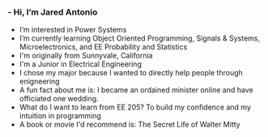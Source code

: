 ### - Hi, I’m Jared Antonio
- I’m interested in Power Systems
- I’m currently learning Object Oriented Programming, Signals & Systems, Microelectronics, and EE Probability and Statistics
- I'm originally from Sunnyvale, California 
- I'm a Junior in Electrical Engineering
- I chose my major because I wanted to directly help people through enigneering
- A fun fact about me is:  I became an ordained minister online and have officiated one wedding.
- What do I want to learn from EE 205?  To build my confidence and my intuition in programming
- A book or movie I'd recommend is:  The Secret Life of Walter Mitty


<!--
**jaredant24/jaredant24** is a ✨ _special_ ✨ repository because its `README.md` (this file) appears on your GitHub profile.

Here are some ideas to get you started:

- Hi, I’m Jared Antonio
- I’m interested in Power Systems
- I’m currently learning Object Oriented Programming, Signals & Systems, Microelectronics, and EE Probability and Statistics
- I'm originally from Sunnyvale, California 
- I'm a Junior in Electrical Engineering
- I chose my major because I wanted to directly help people through enigneering
- A fun fact about me is:  I became an ordained minister online and have officiated one wedding.
- What do I want to learn from EE 205?  To build my confidence and my intuition in programming
- A book or movie I'd recommend is:  The Secret Life of Walter Mitty
